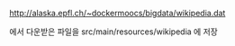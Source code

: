 
http://alaska.epfl.ch/~dockermoocs/bigdata/wikipedia.dat

에서 다운받은 파일을 src/main/resources/wikipedia 에  저장
